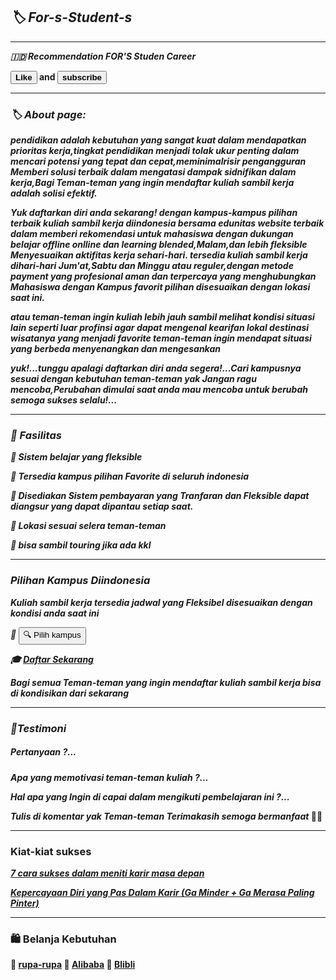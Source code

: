 ## <em><strong>🏷️ For-s-Student-s</string></em>

---

<em>🇮🇩 Recommendation FOR'S Studen Career</em>

<button><strong> Like </strong></button> and <button><strong> subscribe </strong></button>

---

### <em><strong>🏷️ About page:</strong></em>
<em>pendidikan adalah kebutuhan yang sangat kuat dalam mendapatkan prioritas kerja,tingkat pendidikan menjadi tolak ukur penting dalam mencari potensi yang tepat dan cepat,meminimalrisir pengangguran Memberi solusi terbaik dalam mengatasi dampak sidnifikan dalam kerja,Bagi Teman-teman yang ingin mendaftar kuliah sambil kerja adalah solisi efektif.</em>

<be>

<em>Yuk daftarkan diri anda sekarang!
dengan kampus-kampus pilihan terbaik kuliah sambil kerja diindonesia bersama edunitas website terbaik dalam memberi rekomendasi untuk mahasiswa dengan dukungan belajar
offline onlline dan learning blended,Malam,dan lebih fleksible Menyesuaikan aktifitas kerja sehari-hari.
tersedia kuliah sambil kerja dihari-hari Jum'at,Sabtu dan Minggu atau reguler,dengan metode payment yang profesional aman dan terpercaya yang menghubungkan Mahasiswa dengan Kampus favorit pilihan disesuaikan dengan lokasi saat ini.</em>

<em>atau teman-teman ingin kuliah lebih jauh sambil melihat kondisi situasi lain seperti luar profinsi agar dapat mengenal kearifan lokal destinasi wisatanya yang menjadi favorite teman-teman ingin mendapat situasi yang berbeda menyenangkan dan mengesankan</em>

<em><strong>yuk!...</strong>tunggu apalagi daftarkan diri anda segera!...Cari kampusnya sesuai dengan kebutuhan teman-teman yak Jangan ragu mencoba,Perubahan dimulai saat anda mau mencoba untuk berubah semoga sukses selalu!...</em>

---
### <em><strong>📌 Fasilitas</strong>

🧭 Sistem belajar yang fleksible

🏫 Tersedia kampus pilihan Favorite di seluruh indonesia

📝 Disediakan Sistem pembayaran yang Tranfaran dan Fleksible dapat diangsur yang dapat dipantau setiap saat.

👀 Lokasi sesuai selera teman-teman 

🌄 bisa sambil touring jika ada kkl</em>

---

### <em>Pilihan Kampus Diindonesia
Kuliah sambil kerja tersedia jadwal yang Fleksibel disesuaikan dengan kondisi anda saat ini

🏫 [<button>🔍 Pilih kampus</button>](https://edunitas.com/kampus?gsf_by=d7bf08e6)

🎓 [Daftar Sekarang](https://edunitas.com/kampus/pendaftaran?gsf_by=d7bf08e6)

Bagi semua Teman-teman yang ingin mendaftar kuliah sambil kerja bisa di kondisikan dari sekarang

---

### 📝Testimoni

##### Pertanyaan ?...

Apa yang memotivasi teman-teman kuliah ?...

Hal apa yang Ingin di capai dalam mengikuti pembelajaran ini ?...

Tulis di komentar yak Teman-teman Terimakasih semoga bermanfaat</em> 🙏🏿

___

### Kiat-kiat sukses

<em>[7 cara sukses dalam meniti karir masa depan](https://medium.com/@Urbanhire/7-kunci-sukses-meniti-karir-buat-generasi-muda-f59ac5322adc)

[ Kepercayaan Diri yang Pas Dalam Karir (Ga Minder + Ga Merasa Paling Pinter)](https://medium.com/@iqbalhariadi/kepercayaan-diri-yang-pas-dalam-karir-ga-minder-ga-merasa-paling-pinter-e7727332bfc9)</em>


---

### 🛍️ Belanja Kebutuhan 

🛒  [ rupa-rupa](https://invl.me/clmzt5r)
🛒  [ Alibaba](https://invl.me/clmzt69)
🛒  [ Blibli](https://invl.me/clmzt6d)</em>


